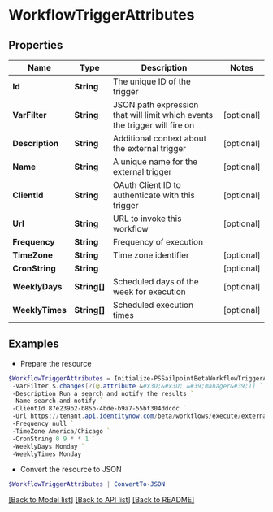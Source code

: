 # WorkflowTriggerAttributes
## Properties

Name | Type | Description | Notes
------------ | ------------- | ------------- | -------------
**Id** | **String** | The unique ID of the trigger | 
**VarFilter** | **String** | JSON path expression that will limit which events the trigger will fire on | [optional] 
**Description** | **String** | Additional context about the external trigger | [optional] 
**Name** | **String** | A unique name for the external trigger | [optional] 
**ClientId** | **String** | OAuth Client ID to authenticate with this trigger | [optional] 
**Url** | **String** | URL to invoke this workflow | [optional] 
**Frequency** | **String** | Frequency of execution | 
**TimeZone** | **String** | Time zone identifier | [optional] 
**CronString** | **String** |  | [optional] 
**WeeklyDays** | **String[]** | Scheduled days of the week for execution | [optional] 
**WeeklyTimes** | **String[]** | Scheduled execution times | [optional] 

## Examples

- Prepare the resource
```powershell
$WorkflowTriggerAttributes = Initialize-PSSailpointBetaWorkflowTriggerAttributes  -Id idn:identity-attributes-changed `
 -VarFilter $.changes[?(@.attribute &#x3D;&#x3D; &#39;manager&#39;)] `
 -Description Run a search and notify the results `
 -Name search-and-notify `
 -ClientId 87e239b2-b85b-4bde-b9a7-55bf304ddcdc `
 -Url https://tenant.api.identitynow.com/beta/workflows/execute/external/c79e0079-562c-4df5-aa73-60a9e25c916d `
 -Frequency null `
 -TimeZone America/Chicago `
 -CronString 0 9 * * 1 `
 -WeeklyDays Monday `
 -WeeklyTimes Monday
```

- Convert the resource to JSON
```powershell
$WorkflowTriggerAttributes | ConvertTo-JSON
```

[[Back to Model list]](../README.md#documentation-for-models) [[Back to API list]](../README.md#documentation-for-api-endpoints) [[Back to README]](../README.md)

